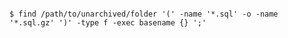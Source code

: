 <!-- usedin: [ _includes/_inlines/AddOns/common/database-backups] - layout:code post: database-backups_mysql -->

```

$ find /path/to/unarchived/folder '(' -name '*.sql' -o -name '*.sql.gz' ')' -type f -exec basename {} ';'    

```

